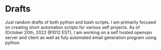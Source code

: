 # Drafts
Just random drafts of both python and bash scripts.
I am primarily focused on creating short automation scripts for various self projects.
As of (October 20th, 2022 @1012 EST), I am working on a self hosted openvpn server and client as well as fuly automated email generation program using python.
